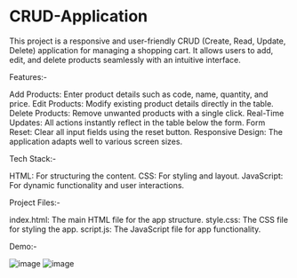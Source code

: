 # CRUD-Application
This project is a responsive and user-friendly CRUD (Create, Read, Update, Delete) application for managing a shopping cart. It allows users to add, edit, and delete products seamlessly with an intuitive interface.

Features:-

Add Products: Enter product details such as code, name, quantity, and price.
Edit Products: Modify existing product details directly in the table.
Delete Products: Remove unwanted products with a single click.
Real-Time Updates: All actions instantly reflect in the table below the form.
Form Reset: Clear all input fields using the reset button.
Responsive Design: The application adapts well to various screen sizes.

Tech Stack:-

HTML: For structuring the content.
CSS: For styling and layout.
JavaScript: For dynamic functionality and user interactions.

Project Files:-

index.html: The main HTML file for the app structure.
style.css: The CSS file for styling the app.
script.js: The JavaScript file for app functionality.

Demo:-

![image](https://github.com/user-attachments/assets/cc342f19-b524-4c3d-89c9-d6fb2bd970bc)
![image](https://github.com/user-attachments/assets/d9be7d74-5fe2-439c-ba4b-8ace545433cf)

